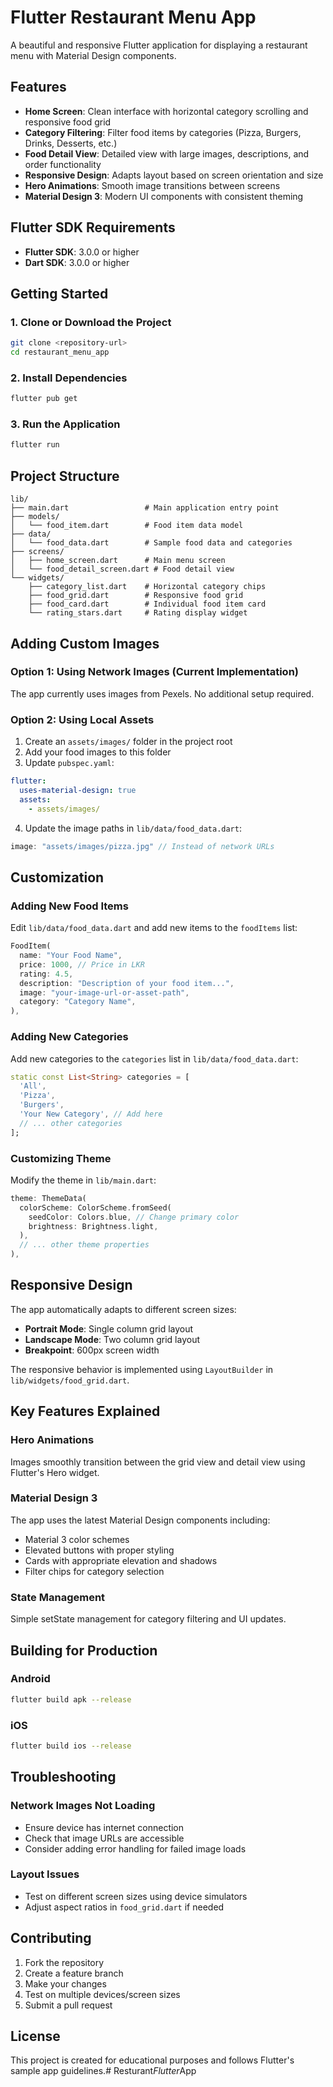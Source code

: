 # Flutter Restaurant Menu App

A beautiful and responsive Flutter application for displaying a restaurant menu with Material Design components.

## Features

- **Home Screen**: Clean interface with horizontal category scrolling and responsive food grid
- **Category Filtering**: Filter food items by categories (Pizza, Burgers, Drinks, Desserts, etc.)
- **Food Detail View**: Detailed view with large images, descriptions, and order functionality
- **Responsive Design**: Adapts layout based on screen orientation and size
- **Hero Animations**: Smooth image transitions between screens
- **Material Design 3**: Modern UI components with consistent theming

## Flutter SDK Requirements

- **Flutter SDK**: 3.0.0 or higher
- **Dart SDK**: 3.0.0 or higher

## Getting Started

### 1. Clone or Download the Project

```bash
git clone <repository-url>
cd restaurant_menu_app
```

### 2. Install Dependencies

```bash
flutter pub get
```

### 3. Run the Application

```bash
flutter run
```

## Project Structure

```
lib/
├── main.dart                 # Main application entry point
├── models/
│   └── food_item.dart        # Food item data model
├── data/
│   └── food_data.dart        # Sample food data and categories
├── screens/
│   ├── home_screen.dart      # Main menu screen
│   └── food_detail_screen.dart # Food detail view
└── widgets/
    ├── category_list.dart    # Horizontal category chips
    ├── food_grid.dart        # Responsive food grid
    ├── food_card.dart        # Individual food item card
    └── rating_stars.dart     # Rating display widget
```

## Adding Custom Images

### Option 1: Using Network Images (Current Implementation)
The app currently uses images from Pexels. No additional setup required.

### Option 2: Using Local Assets

1. Create an `assets/images/` folder in the project root
2. Add your food images to this folder
3. Update `pubspec.yaml`:

```yaml
flutter:
  uses-material-design: true
  assets:
    - assets/images/
```

4. Update the image paths in `lib/data/food_data.dart`:

```dart
image: "assets/images/pizza.jpg" // Instead of network URLs
```

## Customization

### Adding New Food Items

Edit `lib/data/food_data.dart` and add new items to the `foodItems` list:

```dart
FoodItem(
  name: "Your Food Name",
  price: 1000, // Price in LKR
  rating: 4.5,
  description: "Description of your food item...",
  image: "your-image-url-or-asset-path",
  category: "Category Name",
),
```

### Adding New Categories

Add new categories to the `categories` list in `lib/data/food_data.dart`:

```dart
static const List<String> categories = [
  'All',
  'Pizza',
  'Burgers',
  'Your New Category', // Add here
  // ... other categories
];
```

### Customizing Theme

Modify the theme in `lib/main.dart`:

```dart
theme: ThemeData(
  colorScheme: ColorScheme.fromSeed(
    seedColor: Colors.blue, // Change primary color
    brightness: Brightness.light,
  ),
  // ... other theme properties
),
```

## Responsive Design

The app automatically adapts to different screen sizes:

- **Portrait Mode**: Single column grid layout
- **Landscape Mode**: Two column grid layout
- **Breakpoint**: 600px screen width

The responsive behavior is implemented using `LayoutBuilder` in `lib/widgets/food_grid.dart`.

## Key Features Explained

### Hero Animations
Images smoothly transition between the grid view and detail view using Flutter's Hero widget.

### Material Design 3
The app uses the latest Material Design components including:
- Material 3 color schemes
- Elevated buttons with proper styling
- Cards with appropriate elevation and shadows
- Filter chips for category selection

### State Management
Simple setState management for category filtering and UI updates.

## Building for Production

### Android
```bash
flutter build apk --release
```

### iOS
```bash
flutter build ios --release
```

## Troubleshooting

### Network Images Not Loading
- Ensure device has internet connection
- Check that image URLs are accessible
- Consider adding error handling for failed image loads

### Layout Issues
- Test on different screen sizes using device simulators
- Adjust aspect ratios in `food_grid.dart` if needed

## Contributing

1. Fork the repository
2. Create a feature branch
3. Make your changes
4. Test on multiple devices/screen sizes
5. Submit a pull request

## License

This project is created for educational purposes and follows Flutter's sample app guidelines.#   R e s t u r a n t _ F l u t t e r _ A p p  
 